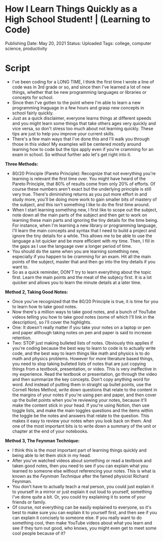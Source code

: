 # How I Learn Things Quickly as a High School Student! | (Learning to Code)

Publishing Date: May 20, 2021
Status: Uploaded
Tags: college, computer science, productivity

# Script

- I've been coding for a LONG TIME, I think the first time I wrote a line of code was in 3rd grade or so, and since then I've learned a lot of new things, whether that be new programming languages or libraries or concepts for school.
- Since then I've gotten to the point where I'm able to learn a new programming lnaguage in a few hours and grasp new concepts in school fairly quickly.
- Just as a quick disclaimer, everyone learns things at different speeds and you might learn some things that take others ages very quickly and vice versa, so don't stress too much about not learning quickly. These tips are just to help you improve your current skills.
- There's a few main ways that I've done this and I'll walk you through those in this video! My examples will be centered mostly around learning how to code but the tips apply even if you're cramming for an exam in school. So without further ado let's get right into it.

**Three Methods:**

- 80/20 Principle (Pareto Principle): Recognize that not everything you're learning is relevant the first time over. You might have heard of the Pareto Principle, that 80% of results come from only 20% of efforts. Of course these numbers aren't exact but the underlying principle is still very true. There's diminishing returns as you put more effort in and study more, you'll be doing more work to gain smaller bits of mastery of the subject, and this isn't something I like to do the first time around.
- When I start learning something new, I first like to scope out the subject, note down all the main parts of the subject and then get to work on learning these main parts and ignoring the tiny details for the time being. For instance, when I'm learning a new library or programming language, I'll learn the main concepts and syntax that I need to build a project and ignore the tiny details for a while. This allows me to be able to use the language a lot quicker and be more efficient with my time. Then, I fill in the gaps as I use the language over a longer period of time.
- You should do the same when you are learning something new, especially if you happen to be cramming for an exam. Hit all the main points of the subject, master that and then go into the tiny details if you want to.
- So as a quick reminder, DON'T try to learn everything about the topic first. Learn the main points and the meat of the subjecy first. It is a lot quicker and allows you to learn the minute details at a later time.

**Method 2, Taking Good Notes:**

- Once you've recognized that the 80/20 Principle is true, it is time for you to learn how to take good notes.
- Now there's a million ways to take good notes, and a bunch of YouTube videos telling you how to take good notes (some of which I'll link in the description), so I'll cover the highlights.
- One: It doesn't really matter if you take your notes on a laptop or pen and paper although taking notes on pen and paper is said to increase retention.
- Two: STOP just making bulleted lists of notes. Obviously this applies if you're coding because the best way to learn to code is to actually write code, and the best way to learn things like math and physics is to do math and physics problems. However for more literature based things, you need to stop taking bulleted lists of notes that are just copying things from a textbook, presentation, or video. This is very ineffective in my experience. Read the textbook or presentation, go through the video and then summarize the key concepts. Don't copy anything word for word. And instead of putting them in straight up bullet points, use the Cornell Notes Method, write down questions that relate to the content in the margins of your notes if you're using pen and paper, and then cover up the bullet points when you're reviewing your notes, because it'll make the content stick in your head. If you're using Notion, then use toggle lists, and make the main toggles questions and the items within the toggle be the notes and answers that relate to the question. This makes it easy to review your notes when you look back on them. And one of the most important bits is to write down a summary of the unit or chapter at the end of your notebooks.

**Method 3, The Feynman Technique:**

- I think this is the most important part of learning things quickly and being able to let them stick in my head.
- After you've watched videos about something or read a textbook and taken good notes, then you need to see if you can explain what you learned to someone else without referencing your notes. This is what is known as the *Feynman Technique* after the famed physicist Richard Feynman.
- You don't have to actually teach a real person, you could just explain it to yourself in a mirror or just explain it out loud to yourself, something I've done quite a bit. Or, you could try explaining it to some of your friends or family.
- Of course, not everything can be easily explained to everyone, so it's best to make sure you can explain it to yourself first, and then see if you can explain it concisely to someone else. If you really want to do something cool, then make YouTube videos about what you learn and see if they turn out good, who knows, you might even get to meet some cool people because of it?